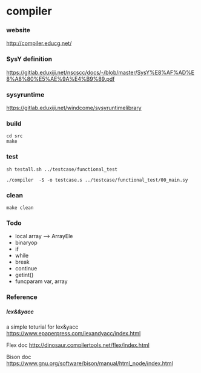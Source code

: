 # compiler

### website
http://compiler.educg.net/

### SysY definition
https://gitlab.eduxiji.net/nscscc/docs/-/blob/master/SysY%E8%AF%AD%E8%A8%80%E5%AE%9A%E4%B9%89.pdf

### sysyruntime
https://gitlab.eduxiji.net/windcome/sysyruntimelibrary

### build
```
cd src
make
```

### test
```
sh testall.sh ../testcase/functional_test

./compiler  -S -o testcase.s ../testcase/functional_test/00_main.sy
```

### clean
```
make clean
```

### Todo

- local array --> ArrayEle
- binaryop
- if
- while
- break
- continue
- getint()
- funcparam var, array


### Reference

##### lex&&yacc

a simple toturial for lex&yacc
https://www.epaperpress.com/lexandyacc/index.html

Flex doc
http://dinosaur.compilertools.net/flex/index.html

Bison doc
https://www.gnu.org/software/bison/manual/html_node/index.html

